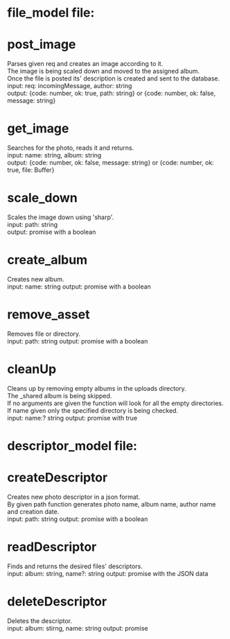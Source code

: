 # file_model file:

# post_image
Parses given req and creates an image according to it.  
The image is being scaled down and moved to the assigned album.  
Once the file is posted its' description is created and sent to the database.   
input: req: incomingMessage, author: string  
output: {code: number, ok: true, path: string} or {code: number, ok: false, message: string}  

# get_image
Searches for the photo, reads it and returns.  
input: name: string, album: string  
output: {code: number, ok: false, message: string} or {code: number, ok: true, file: Buffer}

# scale_down
Scales the image down using 'sharp'.  
input: path: string  
output: promise with a boolean  

# create_album
Creates new album.  
input: name: string
output: promise with a boolean   

# remove_asset
Removes file or directory.  
input: path: string
output: promise with a boolean  

# cleanUp
Cleans up by removing empty albums in the uploads directory.  
The _shared album is being skipped.  
If no arguments are given the function will look for all the empty directories.  
If name given only the specified directory is being checked.  
input: name:? string
output: promise with true


# descriptor_model file:

# createDescriptor
Creates new photo descriptor in a json format.  
By given path function generates photo name, album name, author name and creation date.  
input: path: string
output: promise with a boolean

# readDescriptor
Finds and returns the desired files' descriptors.  
input: album: string, name?: string 
output: promise with the JSON data

# deleteDescriptor
Deletes the descriptor.  
input: album: stirng, name: string
output: promise

